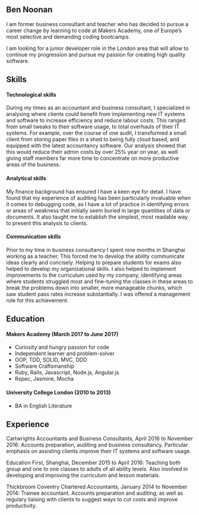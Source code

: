 ## Ben Noonan

I am former business consultant and teacher who has decided to pursue a career change by learning to code at Makers Academy, one of Europe’s most selective and demanding coding bootcamps.

I am looking for a junior developer role in the London area that will allow to continue my progression and pursue my passion for creating high quality software.


## Skills

#### Technological skills

During my times as an accountant and business consultant, I specialized in analysing where clients could benefit from implementing new IT systems and software to increase efficiency and reduce labour costs.  This ranged from small tweaks to their software usage,  to total overhauls of their IT systems.  For example, over the course of one audit, I transformed a small client from storing paper files in a shed to being fully cloud based, and equipped with the latest accountancy software.  Our analysis showed that this would reduce their admin costs by over 25% year on year, as well giving staff members far more time to concentrate on more productive areas of the business.

#### Analytical skills

My finance background has ensured I have a keen eye for detail.  I have found that my experience of auditing has been particularly invaluable when it comes to debugging code, as I have a lot of practice in identifying errors or areas of weakness that initially seem buried in large quantities of data or documents.  It also taught me to establish the simplest, most readable way to present this analysis to clients.

#### Communication skills

Prior to my time in business consultancy I spent nine months in Shanghai working as a teacher.  This forced me to develop the ability communicate ideas clearly and concisely.  Helping to prepare students for exams also helped to develop my organizational skills.  I also helped to implement improvements to the curriculum used by my company, identifying areas where students struggled most and fine-tuning the classes in these areas to break the problems down into smaller, more manageable chunks, which saw student pass rates increase substantially.  I was offered a management role for this achievement.


## Education

#### Makers Academy (March 2017 to June 2017)

- Curiosity and hungry passion for code
- Independent learner and problem-solver
- OOP, TDD, SOLID, MVC, DDD
- Software Craftsmanship
- Ruby, Rails, Javascript, Node.js, Angular.js
- Rspec, Jasmine, Mocha

#### University College London (2010 to 2013)

- BA in English Literature

## Experience

Cartwrights Accountants and Business Consultants, April 2016 to November 2016:
Accounts preparation, auditing and business consultancy.  Particular emphasis on assisting clients improve their IT systems and software usage.

Education First, Shanghai, December 2015 to April 2016:
Teaching both group and one to one classes to adults of all ability levels.  Also involved in developing and improving the curriculum and lesson materials.

Thickbroom Coventry Chartered Accountants, January 2014 to November 2014:
Trainee accountant.  Accounts preparation and auditing, as well as regulary liaising with clients to suggest ways to cut costs and improve productivity.

